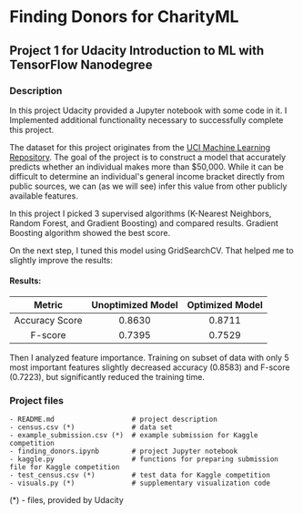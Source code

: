 # Finding Donors for CharityML

## Project 1 for Udacity Introduction to ML with TensorFlow Nanodegree

### Description

In this project Udacity provided a Jupyter notebook with some code in it. I Implemented additional functionality necessary to successfully complete this project.  

The dataset for this project originates from the [UCI Machine Learning Repository](https://archive.ics.uci.edu/ml/datasets/Census+Income). The goal of the project is to construct a model that accurately predicts whether an individual makes more than $50,000. While it can be difficult to determine an individual's general income bracket directly from public sources, we can (as we will see) infer this value from other publicly available features.

In this project I picked 3 supervised algorithms (K-Nearest Neighbors, Random Forest, and Gradient Boosting) and compared results. Gradient Boosting algorithm showed the best score.  

On the next step, I tuned this model using GridSearchCV. That helped me to slightly improve the results:

#### Results:

|     Metric     | Unoptimized Model | Optimized Model |
| :------------: | :---------------: | :-------------: | 
| Accuracy Score | 0.8630            |  0.8711         |
| F-score        | 0.7395            |  0.7529         |


Then I analyzed feature importance. Training on subset of data with only 5 most important features slightly decreased accuracy (0.8583) and F-score (0.7223), but significantly reduced the training time.


### Project files

    - README.md                   # project description
    - census.csv (*)              # data set
    - example_submission.csv (*)  # example submission for Kaggle competition
    - finding_donors.ipynb        # project Jupyter notebook
    - kaggle.py                   # functions for preparing submission file for Kaggle competition
    - test_census.csv (*)         # test data for Kaggle competition
    - visuals.py (*)              # supplementary visualization code

(*) - files, provided by Udacity
